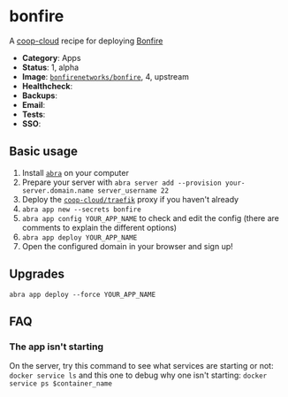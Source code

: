 # bonfire

A [coop-cloud](https://coopcloud.tech) recipe for deploying [Bonfire](https://bonfirenetworks.org)

<!-- metadata -->
* **Category**: Apps
* **Status**: 1, alpha
* **Image**: [`bonfirenetworks/bonfire`](https://hub.docker.com/r/bonfirenetworks/bonfire/tags), 4, upstream
* **Healthcheck**:
* **Backups**:
* **Email**:
* **Tests**:
* **SSO**:
<!-- endmetadata -->

## Basic usage

1. Install [`abra`] on your computer
2. Prepare your server with `abra server add --provision your-server.domain.name server_username 22`
3. Deploy the [`coop-cloud/traefik`] proxy if you haven't already
3. `abra app new --secrets bonfire` 
4. `abra app config YOUR_APP_NAME` to check and edit the config (there are comments to explain the different options)
5. `abra app deploy YOUR_APP_NAME`
6. Open the configured domain in your browser and sign up! 

## Upgrades 
`abra app deploy --force YOUR_APP_NAME`

[`abra`]: https://docs.coopcloud.tech/abra/
[`coop-cloud/traefik`]: https://git.coopcloud.tech/coop-cloud/traefik

## FAQ
### The app isn't starting
On the server, try this command to see what services are starting or not: `docker service ls` and this one to debug why one isn't starting: `docker service ps $container_name`